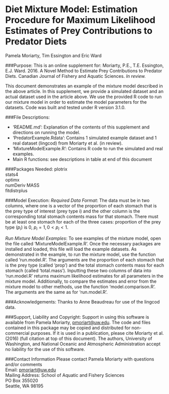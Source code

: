 # Diet Mixture Model: Estimation Procedure for Maximum Likelihood Estimates of Prey Contributions to Predator Diets

Pamela Moriarty, Tim Essington and Eric Ward

###Purpose:
This is an online supplement for:
 Moriarty, P.E., T.E. Essington, E.J. Ward. 2016. A Novel Method to Estimate Prey Contributions to Predator Diets. Canadian Journal of Fishery and Aquatic Sciences. *In review.* 

This document demonstrates an example of the mixture model described in the above article. In this supplement, we provide a simulated dataset and an actual dataset used in the article above. We use the provided R code to run our mixture model in order to estimate the model parameters for the datasets. Code was built and tested under R version 3.1.0.

###File Descriptions:
- ‘README.md’: Explanation of the contents of this supplement and directions on running the model.
- ‘PredatorExample.Rdata’: Contains 1 simulated example dataset and 1 real dataset (lingcod) from Moriarty et al. (in review). 
- ‘MixtureModelExample.R’: Contains R code to run the simulated and real examples.
- Main R functions: see descriptions in table at end of this document

###Packages Needed:
plotrix  
stats4  
optimx  
numDeriv 
MASS  
fitdistrplus  

###Model Execution:
*Required Data Format*: The data must be in two columns, where one is a vector of the proportion of each stomach that is the prey type of interest (prey type i) and the other column is the corresponding total stomach contents mass for that stomach. There must be at least one stomach for each of the three cases: proportion of the prey type ($p_i$) is 0, $p_i = 1, 0 < p_i < 1$. 

*Run Mixture Model Examples*: 
To see examples of the mixture model, open the file called ‘MixtureModelExample.R’. Once the necessary packages are installed and loaded, this file will load the example datasets. As demonstrated in the example, to run the mixture model, use the function called ‘run.model.R’. The arguments are the proportion of each stomach that is the prey type (called ‘prop’) and the total stomach contents mass for each stomach (called ‘total.mass’). Inputting these two columns of data into ‘run.model.R’ returns maximum likelihood estimates for all parameters in the mixture model. 
Additionally, to compare the estimates and error from the mixture model to other methods, use the function ‘model.comparison.R’. The arguments are the same as for ‘run.model.R’. 

###Acknowledgements:
Thanks to Anne Beaudreau for use of the lingcod data. 

###Support, Liability and Copyright: 
Support in using this software is available from Pamela Moriarty, pmoriart@uw.edu. The code and files contained in this package may be copied and distributed for non-commercial purposes. If it is used in a publication, please cite Moriarty et al. (2016) (full citation at top of this document).  The authors, University of Washington, and National Oceanic and Atmospheric Administration accept no liability for the use of this software.  

###Contact Information
Please contact Pamela Moriarty with questions and/or comments   
Email: pmoriart@uw.edu  
Mailing Address: School of Aquatic and Fishery Sciences  
                PO Box 355020  
                Seattle, WA 98195  

